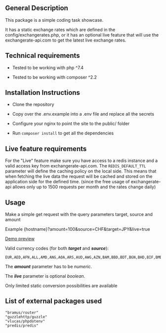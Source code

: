 ## General Description

This package is a simple coding task showcase.

It has a static exchange rates which are defined in the config/exchangerates.php, or it has an optional live feature that will use the exchangerate-api.com to get the latest live exchange rates.

## Technical requirements

- Tested to be working with php ^7.4

- Tested to be working with composer ^2.2

## Installation Instructions

- Clone the repository

- Copy over the .env.example into a .env file and replace all the secrets

- Configure your nginx to point the site to the public/ folder

- Run ``` composer install ``` to get all the dependencies

## Live feature requirements

For the "Live" feature make sure you have access to a redis instance and a valid access key from exchangerate-api.com.
The ```REDIS_DEFAULT_TTL``` parameter will define the caching policy on the local side. This means that when fetching the live data the request will be cached and stored on the application side for the defined time. (since the free usage of exchangerate-api allows only up to 1500 requests per month and the rates change daily)

## Usage

Make a simple get request with the query parameters target, source and amount

Example {hostname}?amount=100&source=CHF&target=JPY&live=true

[Demo preview](https://factset.dejanroshkovski.com?amount=100&source=EUR&target=USD&live=true)

Valid currency codes (for both _**target**_ and _**source**_):

```
EUR,AED,AFN,ALL,AMD,ANG,AOA,ARS,AUD,AWG,AZN,BAM,BBD,BDT,BGN,BHD,BIF,BMD,BND,BOB,BRL,BSD,BTN,BWP,BYN,BZD,CAD,CDF,CHF,CLP,CNY,COP,CRC,CUP,CVE,CZK,DJF,DKK,DOP,DZD,EGP,ERN,ETB,FJD,FKP,FOK,GBP,GEL,GGP,GHS,GIP,GMD,GNF,GTQ,GYD,HKD,HNL,HRK,HTG,HUF,IDR,ILS,IMP,INR,IQD,IRR,ISK,JEP,JMD,JOD,JPY,KES,KGS,KHR,KID,KMF,KRW,KWD,KYD,KZT,LAK,LBP,LKR,LRD,LSL,LYD,MAD,MDL,MGA,MKD,MMK,MNT,MOP,MRU,MUR,MVR,MWK,MXN,MYR,MZN,NAD,NGN,NIO,NOK,NPR,NZD,OMR,PAB,PEN,PGK,PHP,PKR,PLN,PYG,QAR,RON,RSD,RUB,RWF,SAR,SBD,SCR,SDG,SEK,SGD,SHP,SLL,SOS,SRD,SSP,STN,SYP,SZL,THB,TJS,TMT,TND,TOP,TRY,TTD,TVD,TWD,TZS,UAH,UGX,USD,UYU,UZS,VES,VND,VUV,WST,XAF,XCD,XDR,XOF,XPF,YER,ZAR,ZMW,ZWL
```

The _**amount**_ parameter has to be _numeric_.

The _**live**_ parameter is optional _boolean_.

Only limited static conversion possibilities are available

## List of external packages used

```
"bramus/router"
"guzzlehttp/guzzle"
"vlucas/phpdotenv"
"predis/predis"
```